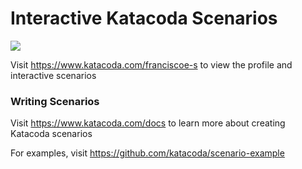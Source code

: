 # Interactive Katacoda Scenarios

[![](http://shields.katacoda.com/katacoda/franciscoe-s/count.svg)](https://www.katacoda.com/franciscoe-s "Get your profile on Katacoda.com")

Visit https://www.katacoda.com/franciscoe-s to view the profile and interactive scenarios

### Writing Scenarios
Visit https://www.katacoda.com/docs to learn more about creating Katacoda scenarios

For examples, visit https://github.com/katacoda/scenario-example
